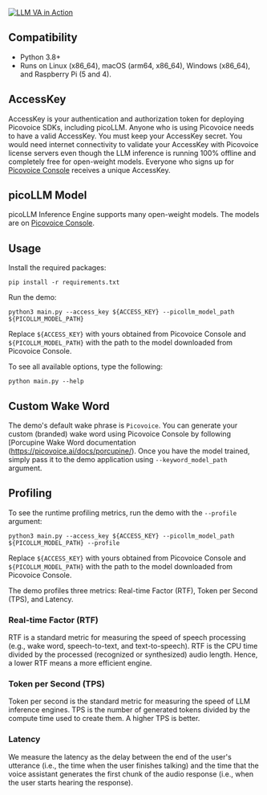 [![LLM VA in Action](https://img.youtube.com/vi/06K_YtUr8mc/0.jpg)](https://www.youtube.com/watch?v=06K_YtUr8mc)

## Compatibility

- Python 3.8+
- Runs on Linux (x86_64), macOS (arm64, x86_64), Windows (x86_64), and Raspberry Pi (5 and 4).

## AccessKey

AccessKey is your authentication and authorization token for deploying Picovoice SDKs, including picoLLM. Anyone who is
using Picovoice needs to have a valid AccessKey. You must keep your AccessKey secret. You would need internet
connectivity to validate your AccessKey with Picovoice license servers even though the LLM inference is running 100%
offline and completely free for open-weight models. Everyone who signs up for
[Picovoice Console](https://console.picovoice.ai/) receives a unique AccessKey.

## picoLLM Model

picoLLM Inference Engine supports many open-weight models. The models are on
[Picovoice Console](https://console.picovoice.ai/).

## Usage

Install the required packages:

```console
pip install -r requirements.txt
```

Run the demo:

```console
python3 main.py --access_key ${ACCESS_KEY} --picollm_model_path ${PICOLLM_MODEL_PATH} 
```

Replace `${ACCESS_KEY}` with yours obtained from Picovoice Console and `${PICOLLM_MODEL_PATH}` with the path to the 
model downloaded from Picovoice Console.

To see all available options, type the following:

```console
python main.py --help
```

## Custom Wake Word

The demo's default wake phrase is `Picovoice`. You can generate your custom (branded) wake word using Picovoice  Console by following [Porcupine Wake Word documentation (https://picovoice.ai/docs/porcupine/). Once you have the model trained, simply pass it to the demo
application using `--keyword_model_path` argument.

## Profiling

To see the runtime profiling metrics, run the demo with the `--profile` argument:

```console
python3 main.py --access_key ${ACCESS_KEY} --picollm_model_path ${PICOLLM_MODEL_PATH} --profile 
```

Replace `${ACCESS_KEY}` with yours obtained from Picovoice Console and `${PICOLLM_MODEL_PATH}` with the path to the 
model downloaded from Picovoice Console.

The demo profiles three metrics: Real-time Factor (RTF), Token per Second (TPS), and Latency.

### Real-time Factor (RTF)

RTF is a standard metric for measuring the speed of speech processing (e.g., wake word, speech-to-text, and 
text-to-speech). RTF is the CPU time divided by the processed (recognized or synthesized) audio length. Hence, a lower RTF means a more efficient engine.

### Token per Second (TPS)

Token per second is the standard metric for measuring the speed of LLM inference engines. TPS is the number of 
generated tokens divided by the compute time used to create them. A higher TPS is better.

### Latency

We measure the latency as the delay between the end of the user's utterance (i.e., the time when the user finishes talking) and the 
time that the voice assistant generates the first chunk of the audio response (i.e., when the user starts hearing the response).


